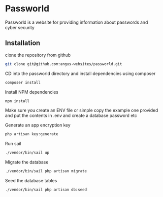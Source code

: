 # Passworld

Passworld is a website for providing information about passwords and cyber security 
## Installation

clone the repository from github

```bash
git clone git@github.com:angus-websites/passworld.git
```

CD into the passworld directory and install dependencies using composer

```bash
composer install
```

Install NPM dependencies

```bash
npm install
```

Make sure you create an ENV file or simple copy the example one provided and put the contents in .env and create a database password etc

Generate an app encryption key

```bash
php artisan key:generate
```

Run sail

```bash
./vendor/bin/sail up
```

Migrate the database

```bash
./vendor/bin/sail php artisan migrate
```

Seed the database tables

```bash
./vendor/bin/sail php artisan db:seed
```
